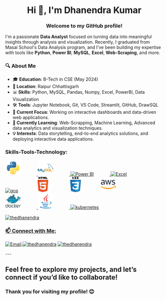 <h1 align="center">Hi 👋, I'm Dhanendra Kumar</h1>
<h3 align="center">Welcome to my GitHub profile!</h3>

I'm a passionate **Data Analyst** focused on turning data into meaningful insights through analysis and visualization. Recently, I graduated from Masai School's Data Analysis program, and I've been building my expertise with tools like **Python**, **Power BI**, **MySQL**, **Excel**, **Web-Scraping**, and more.

### 🔍 About Me
- 🎓 **Education**: B-Tech in CSE (May 2024)
- **📍 Location**: Raipur Chhattisgarh
- 📊 **Skills**: Python, MySQL, Pandas, Numpy, Excel, PowerBI,  Data Visualization
- 🛠 **Tools**: Jupyter Notebook, Git, VS Code, Streamlit, GitHub, DrawSQL
- **💼 Current Focus**: Working on interactive dashboards and data-driven web applications.
- **🌱 Currently Learning**: Web-Scrapping, Machine Learning, Advanced data analytics and visualization techniques.
- **💡 Interests**: Data storytelling, end-to-end analytics solutions, and deploying interactive data applications.

<h3 align="left">Skills-Tools-Technology:</h3>
<p align="left">
   <a href="https://www.python.org" target="_blank" rel="noreferrer"> 
       <img src="https://raw.githubusercontent.com/devicons/devicon/master/icons/python/python-original.svg" alt="python" width="50" height="50" style="margin-right: 50px;"/> 
   </a>
   <a href="https://www.mysql.com/" target="_blank" rel="noreferrer"> 
       <img src="https://raw.githubusercontent.com/devicons/devicon/master/icons/mysql/mysql-original-wordmark.svg" alt="mysql" width="50" height="50" style="margin-right: 50px;"/> 
   </a>
   <a href="https://powerbi.microsoft.com/" target="_blank" rel="noreferrer">
       <img src="https://www.vectorlogo.zone/logos/microsoft_powerbi/microsoft_powerbi-icon.svg" alt="Power BI" width="50" height="50" style="margin-right: 50px;"/>
   </a>
   <a href="https://www.microsoft.com/en-us/microsoft-365/excel" target="_blank" rel="noreferrer">
       <img src="https://img.icons8.com/color/48/000000/microsoft-excel-2019--v1.png" alt="Excel" width="50" height="50" style="margin-right: 50px;"/></a> 
   <a href="https://cloud.google.com" target="_blank" rel="noreferrer"> 
       <img src="https://www.vectorlogo.zone/logos/google_cloud/google_cloud-icon.svg" alt="gcp" width="50" height="50" style="margin-right: 50px;"/></a> 
   <a href="https://www.w3.org/html/" target="_blank" rel="noreferrer"> 
       <img src="https://raw.githubusercontent.com/devicons/devicon/master/icons/html5/html5-original-wordmark.svg" alt="html5" width="50" height="50" style="margin-right: 50px;"/></a> 
   <a href="https://www.w3schools.com/css/" target="_blank" rel="noreferrer"> 
       <img src="https://raw.githubusercontent.com/devicons/devicon/master/icons/css3/css3-original-wordmark.svg" alt="css3" width="50" height="50" style="margin-right: 50px;"/></a> 
   <a href="https://aws.amazon.com" target="_blank" rel="noreferrer"> 
       <img src="https://raw.githubusercontent.com/devicons/devicon/master/icons/amazonwebservices/amazonwebservices-original-wordmark.svg" alt="aws" width="50" height="50" style="margin-right: 50px;"/> </a> 
   <a href="https://www.docker.com/" target="_blank" rel="noreferrer"> 
       <img src="https://raw.githubusercontent.com/devicons/devicon/master/icons/docker/docker-original-wordmark.svg" alt="docker" width="50" height="50" style="margin-right: 50px;"/> 
   </a> 
   <a href="https://www.java.com" target="_blank" rel="noreferrer"> 
       <img src="https://raw.githubusercontent.com/devicons/devicon/master/icons/java/java-original.svg" alt="java" width="50" height="50" style="margin-right: 50px;"/> 
   </a> 
   <a href="https://kubernetes.io" target="_blank" rel="noreferrer"> 
       <img src="https://www.vectorlogo.zone/logos/kubernetes/kubernetes-icon.svg" alt="kubernetes" width="50" height="50" style="margin-right: 50px;"/> 
</p>

<p><img align="center" src="https://github-readme-stats.vercel.app/api/top-langs?username=thedhanendra&show_icons=true&locale=en&layout=compact" alt="thedhanendra" /></p>

<h3 align="left">📫 Connect with Me:</h3>
<p align="left">
<a href="mailto:dhanendra.std@gmail.com" target="blank">
        <img align="center" src="https://img.icons8.com/ios-filled/50/000000/email-open.png" alt="Email" height="30" width="40"/> </a>
<a href="https://linkedin.com/in/thedhanendra" target="blank"><img align="center" src="https://raw.githubusercontent.com/rahuldkjain/github-profile-readme-generator/master/src/images/icons/Social/linked-in-alt.svg" alt="thedhanendra" height="30" width="40" /></a>
<a href="https://www.leetcode.com/thedhanendra" target="blank"><img align="center" src="https://raw.githubusercontent.com/rahuldkjain/github-profile-readme-generator/master/src/images/icons/Social/leet-code.svg" alt="thedhanendra" height="30" width="40" /></a>
</p>
---

Feel free to explore my projects, and let’s connect if you’d like to collaborate!
---

<h3>Thank you for visiting my profile! 😊 </h3>
